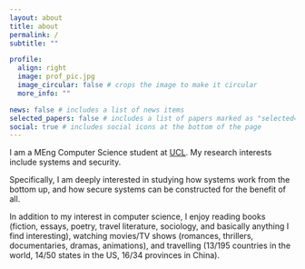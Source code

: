 ```yaml
---
layout: about
title: about
permalink: /
subtitle: ""

profile:
  align: right
  image: prof_pic.jpg
  image_circular: false # crops the image to make it circular
  more_info: ""

news: false # includes a list of news items
selected_papers: false # includes a list of papers marked as "selected={true}"
social: true # includes social icons at the bottom of the page
---
```


I am a MEng Computer Science student at [UCL](https://www.ucl.ac.uk/). My research interests include systems and security.

Specifically, I am deeply interested in studying how systems work from the bottom up, and how secure systems can be constructed for the benefit of all.

In addition to my interest in computer science, I enjoy reading books (fiction, essays, poetry, travel literature, sociology, and basically anything I find interesting), watching movies/TV shows (romances, thrillers, documentaries, dramas, animations), and travelling (13/195 countries in the world, 14/50 states in the US, 16/34 provinces in China).

<!-- Countries: cn, sg, jp, us, uk, do, ch, fr, it, va, es, th, my  -->
<!-- USA: ny, mn, nd, ga, pa, nv, az, ut, il, co, md, la, fl, ma -->
<!-- China: bj, fj, gd, gx, gz, hk, hn, js, jx, qh, sc, sh, sn, xj, xz, zj -->